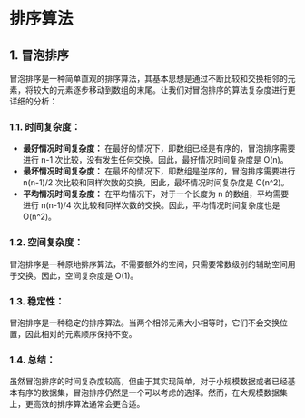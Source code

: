 # 排序算法

## 1. 冒泡排序

冒泡排序是一种简单直观的排序算法，其基本思想是通过不断比较和交换相邻的元素，将较大的元素逐步移动到数组的末尾。让我们对冒泡排序的算法复杂度进行更详细的分析：

### 1.1. 时间复杂度：

- **最好情况时间复杂度：** 在最好的情况下，即数组已经是有序的，冒泡排序需要进行 n-1 次比较，没有发生任何交换。因此，最好情况时间复杂度是 O(n)。
- **最坏情况时间复杂度：** 在最坏的情况下，即数组是逆序的，冒泡排序需要进行 n(n-1)/2 次比较和同样次数的交换。因此，最坏情况时间复杂度是 O(n^2)。
- **平均情况时间复杂度：** 在平均情况下，对于一个长度为 n 的数组，平均需要进行 n(n-1)/4 次比较和同样次数的交换。因此，平均情况时间复杂度也是 O(n^2)。

### 1.2. 空间复杂度：

冒泡排序是一种原地排序算法，不需要额外的空间，只需要常数级别的辅助空间用于交换。因此，空间复杂度是 O(1)。

### 1.3. 稳定性：

冒泡排序是一种稳定的排序算法。当两个相邻元素大小相等时，它们不会交换位置，因此相对的元素顺序保持不变。

### 1.4. 总结：

虽然冒泡排序的时间复杂度较高，但由于其实现简单，对于小规模数据或者已经基本有序的数据集，冒泡排序仍然是一个可以考虑的选择。然而，在大规模数据集上，更高效的排序算法通常会更合适。